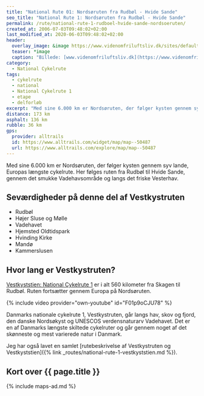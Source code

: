 ```yaml
---
title: "National Rute 01: Nordsøruten fra Rudbøl - Hvide Sande"
seo_title: "National Rute 1: Nordsøruten fra Rudbøl - Hvide Sande"
permalink: /rute/national-rute-1-rudboel-hvide-sande-nordsoeruten/
created_at: 2006-07-03T09:48:02+02:00
last_modified_at: 2020-06-03T09:48:02+02:00
header:
  overlay_image: &image https://www.videnomfriluftsliv.dk/sites/default/files/styles/content_pic/public/field/image/vestkyststien_1.jpg?itok=gpYyG2kV
  teaser: *image
  caption: "Billede: [www.videnomfriluftsliv.dk](https://www.videnomfriluftsliv.dk)"
category:
  - National Cykelrute
tags:
  - cykelrute
  - national
  - National Cykelrute 1
  - etape
  - delforløb
excerpt: "Med sine 6.000 km er Nordsøruten, der følger kysten gennem syv lande, Europas længste cykelrute. Her følges ruten fra Rudbøl til Hvide Sande, gennem det smukke Vadehavsområde og langs det friske Vesterhav."
distance: 173 km
asphalt: 136 km
rubble: 36 km
gps:
  provider: alltrails
  id: https://www.alltrails.com/widget/map/map--50487
  url: https://www.alltrails.com/explore/map/map--50487
---
```


Med sine 6.000 km er Nordsøruten, der følger kysten gennem syv lande, Europas længste cykelrute. Her følges ruten fra Rudbøl til Hvide Sande, gennem det smukke Vadehavsområde og langs det friske Vesterhav.

## Seværdigheder på denne del af Vestkystruten

- Rudbøl
- Højer Sluse og Mølle
- Vadehavet
- Hjemsted Oldtidspark
- Hvinding Kirke
- Mandø
- Kammerslusen

## Hvor lang er Vestkystruten?

[Vestkyststien: National Cykelrute 1](/rute/national-rute-1-vestkyststien/) er i alt 560 kilometer fra Skagen til Rudbøl. Ruten fortsætter gennem Europa på Nordsøruten.

{% include video provider="own-youtube" id="F01p9oCJU78" %}

Danmarks nationale cykelrute 1, Vestkystruten, går langs hav, skov og fjord, den danske Nordsøkyst og UNESCOS verdensnaturarv Vadehavet. Det er en af Danmarks længste skiltede cykelruter og går gennem noget af det skønneste og mest varierede natur i Danmark.

Jeg har også lavet en samlet [rutebeskrivelse af Vestkystruten og Vestkyststien]({% link _routes/national-rute-1-vestkyststien.md %}).

## Kort over {{ page.title }}

{% include maps-ad.md %}
